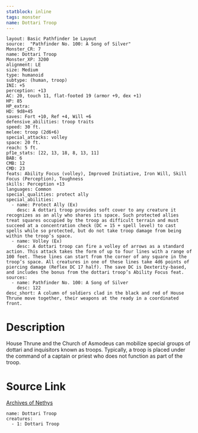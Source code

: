 ```yaml
---
statblock: inline
tags: monster
name: Dottari Troop
---
```

```statblock
layout: Basic Pathfinder 1e Layout
source:  "Pathfinder No. 100: A Song of Silver"
Monster_CR: 7
name: Dottari Troop
Monster_XP: 3200
alignment: LE
size: Medium
type: humanoid
subtype: (human, troop)
INI: +5
perception: +13
AC: 20, touch 11, flat-footed 19 (armor +9, dex +1)
HP: 85
HP_extra: 
HD: 9d8+45
saves: Fort +10, Ref +4, Will +6
defensive_abilities: troop traits
speed: 30 ft.
melee: troop (2d6+6)
special_attacks: volley
space: 20 ft.
reach: 5 ft.
pf1e_stats: [22, 13, 18, 8, 13, 11]
BAB: 6
CMB: 12
CMD: 23
feats: Ability Focus (volley), Improved Initiative, Iron Will, Skill Focus (Perception), Toughness
skills: Perception +13
languages: Common
special_qualities: protect ally
special_abilities:
  - name: Protect Ally (Ex)
    desc: A dottari troop provides soft cover to any creature it recognizes as an ally who shares its space. Such protected allies treat squares occupied by the troop as difficult terrain and must succeed at a concentration check (DC = 15 + spell level) to cast spells while so protected, but do not take troop damage from being within the troop’s space.
  - name: Volley (Ex)
    desc: A dottari troop can fire a volley of arrows as a standard action. This attack takes the form of up to four lines with a range of 100 feet. These lines can start from the corner of any square in the troop’s space. All creatures in one of these lines take 4d6 points of piercing damage (Reflex DC 17 half). The save DC is Dexterity-based, and includes the bonus from the dottari troop’s Ability Focus feat.
sources:
  - name: Pathfinder No. 100: A Song of Silver
    desc: 122
desc_short: A column of soldiers clad in the black and red of House Thrune move together, their weapons at the ready in a coordinated front.
```
# Description
House Thrune and the Church of Asmodeus can mobilize special groups of dottari and inquisitors known as troops. Typically, a troop is placed under the command of a captain or priest who does not function as part of the troop.
# Source Link
[Archives of Nethys](https://aonprd.com/MonsterDisplay.aspx?ItemName=Dottari%20Troop)
```encounter-table
name: Dottari Troop
creatures:
  - 1: Dottari Troop
```
